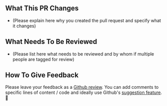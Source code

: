 ## What This PR Changes
- (Please explain here why you created the pull request and specify what it changes)

## What Needs To Be Reviewed
- (Please list here what needs to be reviewed and by whom if multiple people are tagged for review)

## How To Give Feedback
Please leave your feedback as a [Github review](https://docs.github.com/en/github/collaborating-with-pull-requests/reviewing-changes-in-pull-requests/about-pull-request-reviews). 
You can add comments to specific lines of content / code and ideally use Github's [suggestion feature](https://docs.github.com/en/github/collaborating-with-pull-requests/reviewing-changes-in-pull-requests/commenting-on-a-pull-request#adding-line-comments-to-a-pull-request). 🙏
